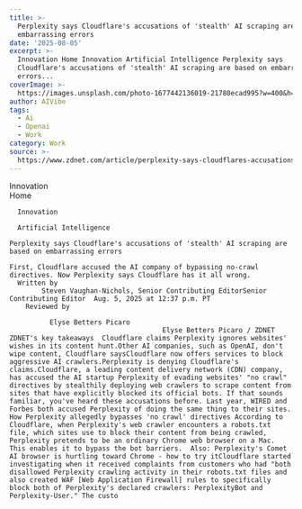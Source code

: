 ```yaml
---
title: >-
  Perplexity says Cloudflare's accusations of 'stealth' AI scraping are based on
  embarrassing errors
date: '2025-08-05'
excerpt: >-
  Innovation Home Innovation Artificial Intelligence Perplexity says
  Cloudflare's accusations of 'stealth' AI scraping are based on embarrassing
  errors...
coverImage: >-
  https://images.unsplash.com/photo-1677442136019-21780ecad995?w=400&h=200&fit=crop&auto=format
author: AIVibe
tags:
  - Ai
  - Openai
  - Work
category: Work
source: >-
  https://www.zdnet.com/article/perplexity-says-cloudflares-accusations-of-stealth-ai-scraping-are-based-on-embarrassing-errors/
---
```

Innovation      
      Home
    
      Innovation
    
      Artificial Intelligence
       
    Perplexity says Cloudflare's accusations of 'stealth' AI scraping are based on embarrassing errors
     
    First, Cloudflare accused the AI company of bypassing no-crawl directives. Now Perplexity says Cloudflare has it all wrong.
      Written by 
            Steven Vaughan-Nichols, Senior Contributing EditorSenior Contributing Editor  Aug. 5, 2025 at 12:37 p.m. PT 
        Reviewed by
        
              Elyse Betters Picaro
                                          Elyse Betters Picaro / ZDNET   ZDNET's key takeaways  Cloudflare claims Perplexity ignores websites' wishes in its content hunt.Other AI companies, such as OpenAI, don't wipe content, Cloudflare saysCloudflare now offers services to block aggressive AI crawlers.Perplexity is denying Cloudflare's claims.Cloudflare, a leading content delivery network (CDN) company, has accused the AI startup Perplexity of evading websites' "no crawl" directives by stealthily deploying web crawlers to scrape content from sites that have explicitly blocked its official bots. If that sounds familiar, you've heard these accusations before. Last year, WIRED and Forbes both accused Perplexity of doing the same thing to their sites.   How Perplexity allegedly bypasses 'no crawl' directives According to Cloudflare, when Perplexity's web crawler encounters a robots.txt file, which sites use to block their content from being crawled, Perplexity pretends to be an ordinary Chrome web browser on a Mac. This enables it to bypass the bot barriers.  Also: Perplexity's Comet AI browser is hurtling toward Chrome - how to try itCloudflare started investigating when it received complaints from customers who had "both disallowed Perplexity crawling activity in their robots.txt files and also created WAF [Web Application Firewall] rules to specifically block both of Perplexity's declared crawlers: PerplexityBot and Perplexity-User." The custo
